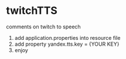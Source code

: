 # twitchTTS
comments on twitch to speech

1) add application.properties into resource file
2) add property yandex.tts.key = {YOUR KEY}
3) enjoy
